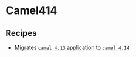 # Camel414

## Recipes

* [Migrates `camel 4.13` application to `camel 4.14`](./camelquarkusmigrationrecipe.md)


